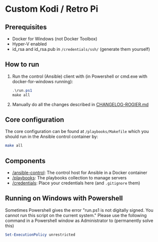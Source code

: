 # Custom Kodi / Retro Pi


## Prerequisites
* Docker for Windows (not Docker Toolbox)
* Hyper-V enabled
* id_rsa and id_rsa.pub in ```/credentials/ssh/``` (generate them yourself)

## How to run
1. Run the control (Ansible) client with (in Powershell or cmd.exe with docker-for-windows running):
    ```powershell
    .\run.ps1
    make all
    ```
2. Manually do all the changes described in [CHANGELOG-ROGIER.md](CHANGELOG-ROGIER.md)

## Core configuration
The core configuration can be found at ```/playbooks/Makefile``` which you should run in the Ansible control container by:
```bash
make all
```

## Components
* [/ansible-control](/ansible-control): The control host for Ansible in a Docker container
* [/playbooks](/playbooks): The playbooks collection to manage servers
* [/credentials](/credentials): Place your credentials here (and ```.gitignore``` them)

## Running on Windows with Powershell
Sometimes Powershell gives the error "run.ps1 is not digitally signed. You cannot run this script on the current system."
Please use the following command in a Powershell window as Administrator to (permanently solve this)
```powershell
Set-ExecutionPolicy unrestricted
```
